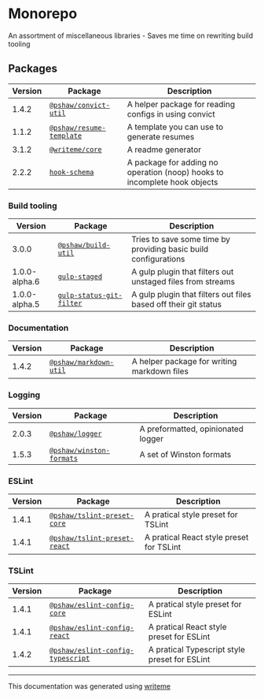 # Monorepo

An assortment of miscellaneous libraries - Saves me time on rewriting build tooling

## Packages

Version | Package | Description
--- | --- | ---
1.4.2 | [`@pshaw/convict-util`](packages/convict-util/README.md) | A helper package for reading configs in using convict
1.1.2 | [`@pshaw/resume-template`](packages/resume-template/README.md) | A template you can use to generate resumes
3.1.2 | [`@writeme/core`](packages/writeme-core/README.md) | A readme generator
2.2.2 | [`hook-schema`](packages/hook-schema/README.md) | A package for adding no operation (noop) hooks to incomplete hook objects

### Build tooling
Version | Package | Description
--- | --- | ---
3.0.0 | [`@pshaw/build-util`](build-packages/build-util/README.md) | Tries to save some time by providing basic build configurations
1.0.0-alpha.6 | [`gulp-staged`](build-packages/gulp-staged/README.md) | A gulp plugin that filters out unstaged files from streams
1.0.0-alpha.5 | [`gulp-status-git-filter`](build-packages/gulp-status-git-filter/README.md) | A gulp plugin that filters out files based off their git status

### Documentation
Version | Package | Description
--- | --- | ---
1.4.2 | [`@pshaw/markdown-util`](packages/markdown-util/README.md) | A helper package for writing markdown files

### Logging
Version | Package | Description
--- | --- | ---
2.0.3 | [`@pshaw/logger`](packages/logger/README.md) | A preformatted, opinionated logger
1.5.3 | [`@pshaw/winston-formats`](build-packages/winston-formats/README.md) | A set of Winston formats

### ESLint
Version | Package | Description
--- | --- | ---
1.4.1 | [`@pshaw/tslint-preset-core`](packages/tslint-preset-core/README.md) | A pratical style preset for TSLint
1.4.1 | [`@pshaw/tslint-preset-react`](packages/tslint-preset-react/README.md) | A pratical React style preset for TSLint

### TSLint
Version | Package | Description
--- | --- | ---
1.4.1 | [`@pshaw/eslint-config-core`](packages/eslint-config-core/README.md) | A pratical style preset for ESLint
1.4.1 | [`@pshaw/eslint-config-react`](packages/eslint-config-react/README.md) | A pratical React style preset for ESLint
1.4.2 | [`@pshaw/eslint-config-typescript`](packages/eslint-config-typescript/README.md) | A pratical Typescript style preset for ESLint


---
This documentation was generated using [writeme](https://www.npmjs.com/package/@pshaw/writeme)
